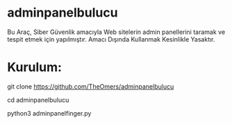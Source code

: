# adminpanelbulucu
Bu Araç, Siber Güvenlik amacıyla Web sitelerin admin panellerini taramak ve tespit etmek için yapılmıştır.
Amacı Dışında Kullanmak Kesinlikle Yasaktır.

# Kurulum:

git clone https://github.com/TheOmers/adminpanelbulucu

cd adminpanelbulucu

python3 adminpanelfinger.py
